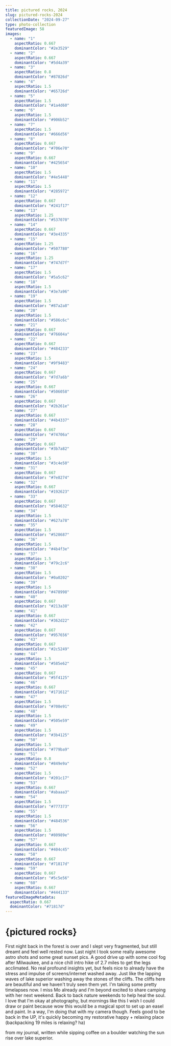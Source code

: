 ```yaml
---
title: pictured rocks, 2024
slug: pictured-rocks-2024
collectionDate: "2024-09-27"
type: photo-collection
featuredImage: 58
images:
  - name: "1"
    aspectRatio: 0.667
    dominantColor: "#2e3529"
  - name: "2"
    aspectRatio: 0.667
    dominantColor: "#5d4a39"
  - name: "3"
    aspectRatio: 0.8
    dominantColor: "#87826d"
  - name: "4"
    aspectRatio: 1.5
    dominantColor: "#65726d"
  - name: "5"
    aspectRatio: 1.5
    dominantColor: "#1a4d60"
  - name: "6"
    aspectRatio: 1.5
    dominantColor: "#906b52"
  - name: "7"
    aspectRatio: 1.5
    dominantColor: "#666d56"
  - name: "8"
    aspectRatio: 0.667
    dominantColor: "#706e70"
  - name: "9"
    aspectRatio: 0.667
    dominantColor: "#425654"
  - name: "10"
    aspectRatio: 1.5
    dominantColor: "#4e5448"
  - name: "11"
    aspectRatio: 1.5
    dominantColor: "#285972"
  - name: "12"
    aspectRatio: 0.667
    dominantColor: "#241f17"
  - name: "13"
    aspectRatio: 1.25
    dominantColor: "#537070"
  - name: "14"
    aspectRatio: 0.667
    dominantColor: "#3e4335"
  - name: "15"
    aspectRatio: 1.25
    dominantColor: "#507780"
  - name: "16"
    aspectRatio: 1.25
    dominantColor: "#747d7f"
  - name: "17"
    aspectRatio: 1.5
    dominantColor: "#5a5c62"
  - name: "18"
    aspectRatio: 1.5
    dominantColor: "#3e7a96"
  - name: "19"
    aspectRatio: 1.5
    dominantColor: "#87a2a8"
  - name: "20"
    aspectRatio: 1.5
    dominantColor: "#586c6c"
  - name: "21"
    aspectRatio: 0.667
    dominantColor: "#76604a"
  - name: "22"
    aspectRatio: 0.667
    dominantColor: "#484233"
  - name: "23"
    aspectRatio: 1.5
    dominantColor: "#9f9483"
  - name: "24"
    aspectRatio: 0.667
    dominantColor: "#7d7a6b"
  - name: "25"
    aspectRatio: 0.667
    dominantColor: "#506058"
  - name: "26"
    aspectRatio: 0.667
    dominantColor: "#2b261e"
  - name: "27"
    aspectRatio: 0.667
    dominantColor: "#4b4337"
  - name: "28"
    aspectRatio: 0.667
    dominantColor: "#74706a"
  - name: "29"
    aspectRatio: 0.667
    dominantColor: "#3b7a82"
  - name: "30"
    aspectRatio: 1.5
    dominantColor: "#3c4e50"
  - name: "31"
    aspectRatio: 0.667
    dominantColor: "#7e8274"
  - name: "32"
    aspectRatio: 0.667
    dominantColor: "#192623"
  - name: "33"
    aspectRatio: 0.667
    dominantColor: "#584632"
  - name: "34"
    aspectRatio: 1.5
    dominantColor: "#627a78"
  - name: "35"
    aspectRatio: 1.5
    dominantColor: "#528687"
  - name: "36"
    aspectRatio: 1.5
    dominantColor: "#4b4f3e"
  - name: "37"
    aspectRatio: 1.5
    dominantColor: "#79c2c6"
  - name: "38"
    aspectRatio: 1.5
    dominantColor: "#0a0202"
  - name: "39"
    aspectRatio: 1.5
    dominantColor: "#478998"
  - name: "40"
    aspectRatio: 0.667
    dominantColor: "#213a38"
  - name: "41"
    aspectRatio: 0.667
    dominantColor: "#362d22"
  - name: "42"
    aspectRatio: 0.667
    dominantColor: "#957656"
  - name: "43"
    aspectRatio: 0.667
    dominantColor: "#2c5249"
  - name: "44"
    aspectRatio: 1.5
    dominantColor: "#585e62"
  - name: "45"
    aspectRatio: 0.667
    dominantColor: "#5f4125"
  - name: "46"
    aspectRatio: 0.667
    dominantColor: "#171612"
  - name: "47"
    aspectRatio: 1.5
    dominantColor: "#708e91"
  - name: "48"
    aspectRatio: 1.5
    dominantColor: "#505e59"
  - name: "49"
    aspectRatio: 1.5
    dominantColor: "#3b4125"
  - name: "50"
    aspectRatio: 1.5
    dominantColor: "#779ba9"
  - name: "51"
    aspectRatio: 0.8
    dominantColor: "#849e9a"
  - name: "52"
    aspectRatio: 1.5
    dominantColor: "#201c17"
  - name: "53"
    aspectRatio: 0.667
    dominantColor: "#abaaa3"
  - name: "54"
    aspectRatio: 1.5
    dominantColor: "#777373"
  - name: "55"
    aspectRatio: 1.5
    dominantColor: "#484536"
  - name: "56"
    aspectRatio: 1.5
    dominantColor: "#80989e"
  - name: "57"
    aspectRatio: 0.667
    dominantColor: "#404c45"
  - name: "58"
    aspectRatio: 0.667
    dominantColor: "#71817d"
  - name: "59"
    aspectRatio: 0.667
    dominantColor: "#5c5e56"
  - name: "60"
    aspectRatio: 0.667
    dominantColor: "#444133"
featuredImageMetadata:
  aspectRatio: 0.667
  dominantColor: "#71817d"
---
```


# {pictured rocks}
First night back in the forest is over and I slept very fragmented, but still dreamt and feel well rested now. Last night I took some really awesome astro shots and some great sunset pics. A good drive up with some cool fog after Milwaukee, and a nice chill intro hike of 2.7 miles to get the legs acclimated. No real profound insights yet, but feels nice to already have the stress and impulse of screens/internet washed away. Just like the lapping waves of lake superior washing away the stones of the cliffs. The cliffs here are beautiful and we haven't truly seen them yet. I'm taking some pretty timelapses now. I miss Mo already and I'm beyond excited to share camping with her next weekend. Back to back nature weekends to help heal the soul. I love that I'm okay at photography, but mornings like this I wish I could draw or paint because wow this would be a magical spot to set up an easel and paint. In a way, I'm doing that with my camera though. Feels good to be back in the UP, it's quickly becoming my restorative happy + relaxing place (backpacking 19 miles is relaxing? ha)

from my journal, written while sipping coffee on a boulder watching the sun rise over lake superior.
